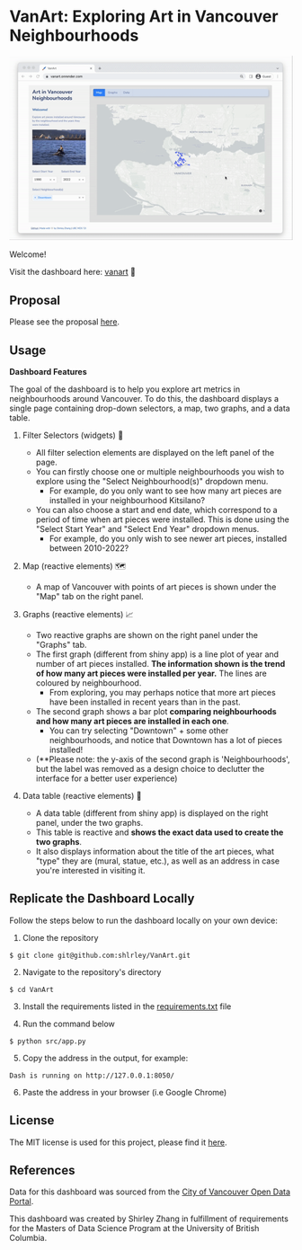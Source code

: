 # VanArt: Exploring Art in Vancouver Neighbourhoods

![vanart](vanart2.gif)

Welcome! 

Visit the dashboard here: [vanart](https://vanart.onrender.com/) 🎨 

## Proposal 

Please see the proposal [here](https://github.com/UBC-MDS/VanArt/blob/main/reports/proposal.md).

## Usage 

**Dashboard Features** 

The goal of the dashboard is to help you explore art metrics in neighbourhoods around Vancouver. To do this, the dashboard displays a single page containing drop-down selectors, a map, two graphs, and a data table. 
  
1. Filter Selectors (widgets) 🔽
    - All filter selection elements are displayed on the left panel of the page. 
    - You can firstly choose one or multiple neighbourhoods you wish to explore using the "Select Neighbourhood(s)" dropdown menu. 
      - For example, do you only want to see how many art pieces are installed in your neighbourhood Kitsilano? 
    - You can also choose a start and end date, which correspond to a period of time when art pieces were installed. This is done using the "Select Start Year" and "Select End Year" dropdown menus. 
      - For example, do you only wish to see newer art pieces, installed between 2010-2022? 

2. Map (reactive elements) 🗺
    - A map of Vancouver with points of art pieces is shown under the "Map" tab on the right panel. 

3. Graphs (reactive elements) 📈
    - Two reactive graphs are shown on the right panel under the "Graphs" tab. 
    - The first graph (different from shiny app) is a line plot of year and number of art pieces installed. **The information shown is the trend of how many art pieces were installed per year.** The lines are coloured by neighbourhood. 
      - From exploring, you may perhaps notice that more art pieces have been installed in recent years than in the past. 
    - The second graph shows a bar plot **comparing neighbourhoods and how many art pieces are installed in each one**. 
      - You can try selecting "Downtown" + some other neighbourhoods, and notice that Downtown has a lot of pieces installed! 
    - (**Please note: the y-axis of the second graph is 'Neighbourhoods', but the label was removed as a design choice to declutter the interface for a better user experience)

4. Data table (reactive elements) 🧮
    - A data table (different from shiny app) is displayed on the right panel, under the two graphs. 
    - This table is reactive and **shows the exact data used to create the two graphs**. 
    - It also displays information about the title of the art pieces, what "type" they are (mural, statue, etc.), as well as an address in case you're interested in visiting it. 


## Replicate the Dashboard Locally 

Follow the steps below to run the dashboard locally on your own device: 

1. Clone the repository 

```
$ git clone git@github.com:shlrley/VanArt.git
```

2. Navigate to the repository's directory 

```
$ cd VanArt
```

3. Install the requirements listed in the [requirements.txt](https://github.com/shlrley/VanArt/blob/main/src/requirements.txt) file 

4. Run the command below 

```
$ python src/app.py
```

5. Copy the address in the output, for example: 

```
Dash is running on http://127.0.0.1:8050/
```

6. Paste the address in your browser (i.e Google Chrome)

## License 

The MIT license is used for this project, please find it [here](https://github.com/shlrley/VanArt/blob/main/LICENSE). 

## References 

Data for this dashboard was sourced from the [City of Vancouver Open Data Portal](https://opendata.vancouver.ca/explore/dataset/public-art/export/).
  
This dashboard was created by Shirley Zhang in fulfillment of requirements for the Masters of Data Science Program at the University of British Columbia. 
